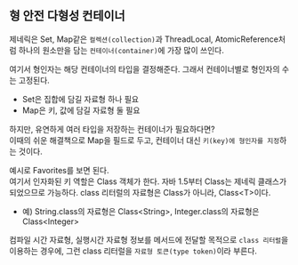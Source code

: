 ## 형 안전 다형성 컨테이너
제네릭은 Set, Map같은 `컬렉션(collection)`과 ThreadLocal, AtomicReference처럼
하나의 원소만을 담는 `컨테이너(container)`에 가장 많이 쓰인다.  

여기서 형인자는 해당 컨테이너의 타입을 결정해준다.
그래서 컨테이너별로 형인자의 수는 고정된다.
* Set은 집합에 담길 자료형 하나 필요
* Map은 키, 값에 담길 자료형 둘 필요

하지만, 유연하게 여러 타입을 저장하는 컨테이너가 필요하다면?  
이때의 쉬운 해결책으로 Map을 필드로 두고, 컨테이너 대신 `키(key)에 형인자를 지정`하는 것이다.

예시로 Favorites를 보면 된다.  
여기서 인자화된 키 역할은 Class 객체가 한다. 자바 1.5부터 Class는 제네릭 클래스가 되었으므로 가능하다.
class 리터럴의 자료형은 Class가 아니라, Class\<T\>이다.
* 예) String.class의 자료형은 Class\<String\>, Integer.class의 자료형은 Class\<Integer\>

컴파일 시간 자료형, 실행시간 자료형 정보를 메서드에 전달할 목적으로 `class 리터럴`을 이용하는 경우에,
그런 class 리터럴을 `자료형 토큰(type token)`이라 부른다.